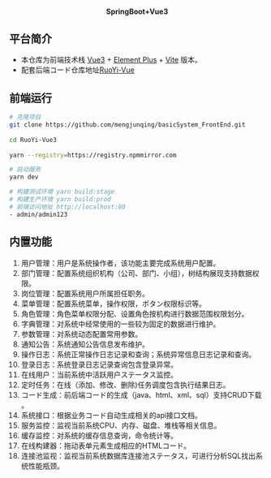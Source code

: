  
<h4 align="center"> SpringBoot+Vue3 </h4>
 

## 平台简介

* 本仓库为前端技术栈 [Vue3](https://v3.cn.vuejs.org) + [Element Plus](https://element-plus.org/zh-CN) + [Vite](https://cn.vitejs.dev) 版本。
* 配套后端コード仓库地址[RuoYi-Vue](https://gitee.com/y_project/RuoYi-Vue) 



## 前端运行

```bash
# 克隆项目
git clone https://github.com/mengjunqing/basicSystem_FrontEnd.git
 
cd RuoYi-Vue3
 
yarn --registry=https://registry.npmmirror.com

# 启动服务
yarn dev

# 构建测试环境 yarn build:stage
# 构建生产环境 yarn build:prod
# 前端访问地址 http://localhost:80
- admin/admin123  
```



## 内置功能

1.  用户管理：用户是系统操作者，该功能主要完成系统用户配置。
2.  部门管理：配置系统组织机构（公司、部门、小组），树结构展现支持数据权限。
3.  岗位管理：配置系统用户所属担任职务。
4.  菜单管理：配置系统菜单，操作权限，ボタン权限标识等。
5.  角色管理：角色菜单权限分配、设置角色按机构进行数据范围权限划分。
6.  字典管理：对系统中经常使用的一些较为固定的数据进行维护。
7.  参数管理：对系统动态配置常用参数。
8.  通知公告：系统通知公告信息发布维护。
9.  操作日志：系统正常操作日志记录和查询；系统异常信息日志记录和查询。
10. 登录日志：系统登录日志记录查询包含登录异常。
11. 在线用户：当前系统中活跃用户ステータス监控。
12. 定时任务：在线（添加、修改、删除)任务调度包含执行结果日志。
13. コード生成：前后端コード的生成（java、html、xml、sql）支持CRUD下载 。
14. 系统接口：根据业务コード自动生成相关的api接口文档。
15. 服务监控：监视当前系统CPU、内存、磁盘、堆栈等相关信息。
16. 缓存监控：对系统的缓存信息查询，命令统计等。
17. 在线构建器：拖动表单元素生成相应的HTMLコード。
18. 连接池监视：监视当前系统数据库连接池ステータス，可进行分析SQL找出系统性能瓶颈。
